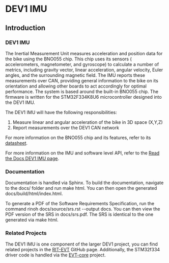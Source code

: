 # DEV1 IMU

## Introduction

### DEV1 IMU

The Inertial Measurement Unit measures acceleration and position data for the
bike using the BNO055 chip. This chip uses its sensors (
accelerometers, magnetometer, and gyroscope) to calculate a number of
metrics, including gravity vector, linear acceleration, angular velocity,
Euler angles, and the surrounding magnetic field. The IMU reports these
measurements over CAN, providing general information to the bike on its
orientation and allowing other boards to act accordingly for optimal
performance. The system is based around the built-in BNO055 chip. The firmware
is written for the STM32F334K8U6 microcontroller designed into the DEV1 IMU.

The DEV1 IMU will have the following responsibilities:

1. Measure linear and angular acceleration of the bike in 3D space (X,Y,Z)
2. Report measurements over the DEV1 CAN network

For more information on the BNO055 chip and its features, refer to
its [datasheet](https://www.bosch-sensortec.com/media/boschsensortec/downloads/datasheets/bst-bno055-ds000.pdf).

For more information on the IMU and software level API, refer to
the [Read the Docs DEV1 IMU page](https://imu.readthedocs.io).

### Documentation

Documentation is handled via Sphinx. To build the documentation, navigate to the
docs/ folder and run make html. You can then open the generated
docs/build/html/index.html.

To generate a PDF of the Software Requirements Specification, run the command
rinoh docs/source/srs.rst --output docs. You can then view the PDF version of
the SRS in docs/srs.pdf. The SRS is identical to the one generated via make
html.

### Related Projects

The DEV1 IMU is one component of the larger DEV1 project, you can find related
projects in the [RIT-EVT](https://github.com/RIT-EVT) GitHub page. Additionally,
the STM32f334 driver code is handled via
the [EVT-core](https://github.com/RIT-EVT/EVT-core) project.